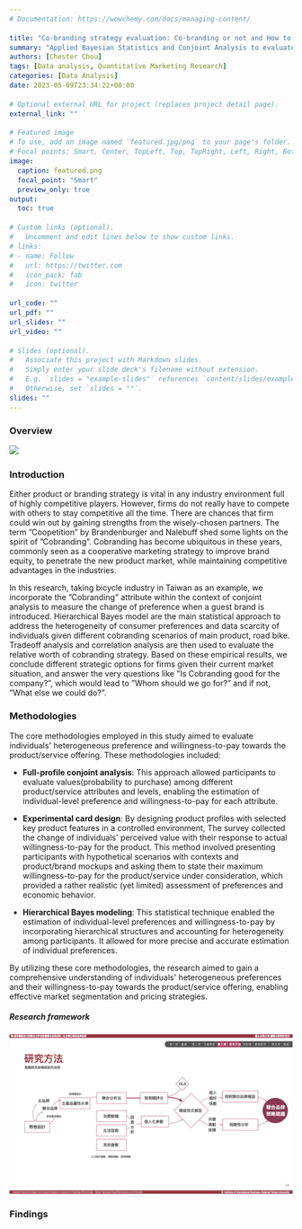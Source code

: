 ```yaml
---
# Documentation: https://wowchemy.com/docs/managing-content/

title: "Co-branding strategy evaluation: Co-branding or not and How to choose?"
summary: "Applied Bayesian Statistics and Conjoint Analysis to evaluate the marketing strategy effectiveness of Co-branding"
authors: [Chester Chou]
tags: [Data analysis, Quantitative Marketing Research]
categories: [Data Analysis]
date: 2023-05-09T23:34:22+08:00

# Optional external URL for project (replaces project detail page).
external_link: ""

# Featured image
# To use, add an image named `featured.jpg/png` to your page's folder.
# Focal points: Smart, Center, TopLeft, Top, TopRight, Left, Right, BottomLeft, Bottom, BottomRight.
image:
  caption: featured.png
  focal_point: "Smart"
  preview_only: true
output:
  toc: true

# Custom links (optional).
#   Uncomment and edit lines below to show custom links.
# links:
# - name: Follow
#   url: https://twitter.com
#   icon_pack: fab
#   icon: twitter

url_code: ""
url_pdf: ""
url_slides: ""
url_video: ""

# Slides (optional).
#   Associate this project with Markdown slides.
#   Simply enter your slide deck's filename without extension.
#   E.g. `slides = "example-slides"` references `content/slides/example-slides.md`.
#   Otherwise, set `slides = ""`.
slides: ""
---
```



### **Overview**

![](.image/../image/p2.png)


### Introduction 

Either product or branding strategy is vital in any industry environment full of highly competitive players. However, firms do not really have to compete with others to stay competitive all the time. There are chances that firm could win out by gaining strengths from the wisely­-chosen partners. The term ”Coopetition” by Brandenburger and Nalebuff shed some lights on the spirit of ”Co­branding”. Co­branding has become ubiquitous in these years, commonly seen as a cooperative marketing strategy to improve brand equity, to penetrate the new product market, while maintaining competitive advantages in the industries.

In this research, taking bicycle industry in Taiwan as an example, we incorporate the ”Co­branding” attribute within the context of conjoint analysis to measure the change of preference when a guest brand is introduced. Hierarchical Bayes model are the main statistical approach to address the heterogeneity of consumer preferences and data scarcity of individuals given different co­branding scenarios of main product, road bike. Trade­off analysis and correlation analysis are then used to evaluate the relative worth of co­branding strategy. Based on these empirical results, we conclude different strategic options for firms given their current market situation, and answer the very questions like ”Is Co­branding good for the company?”, which would lead to ”Whom should we go for?” and if not, ”What else we could do?”.

### Methodologies
<!-- 
1. Full-profile Conjoint Analysis: Core methodologies to evaluate the of individuals' heterogeneous preference and willingness-to-pay towards product/service offering;
2. Hierarchical Bayes: HB was chosen as the primary model in this research due to the inherent scarcity of data in this particular experimental design., e.g. linear mixed model and OLS model;
3. Other statistical methods: an orthogonal experimental design was employed for the product levels design, while clustering was utilized to analyze the HB group factors and conduct cross-analysis. Factor analysis was performed to describe unobserved latent variables for individuals, and correlation analysis was used to compare the correlations related to branding effects.
 -->


The core methodologies employed in this study aimed to evaluate individuals' heterogeneous preference and willingness-to-pay towards the product/service offering. These methodologies included:

- **Full-profile conjoint analysis**: This approach allowed participants to evaluate values(probability to purchase) among different product/service attributes and levels, enabling the estimation of individual-level preference and willingness-to-pay for each attribute.

- **Experimental card design**: By designing product profiles with selected key product features in a controlled environment, The survey collected the change of individuals' perceived value with their response to actual willingness-to-pay for the product. This method involved presenting participants with hypothetical scenarios with contexts and product/brand mockups and asking them to state their maximum willingness-to-pay for the product/service under consideration, which provided a rather realistic (yet limited) assessment of preferences and economic behavior.

- <b>Hierarchical Bayes modeling</b>: This statistical technique enabled the estimation of individual-level preferences and willingness-to-pay by incorporating hierarchical structures and accounting for heterogeneity among participants. It allowed for more precise and accurate estimation of individual preferences.

By utilizing these core methodologies, the research aimed to gain a comprehensive understanding of individuals' heterogeneous preferences and their willingness-to-pay towards the product/service offering, enabling effective market segmentation and pricing strategies.


##### Research framework

![Research framework](./image/research_framework.png)


### Findings



